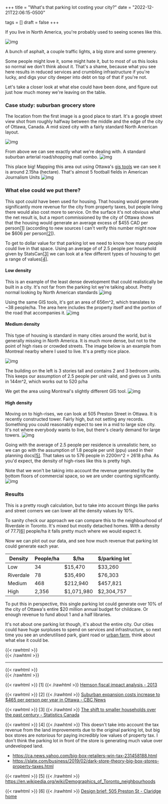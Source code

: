 +++
title = "What's that parking lot costing your city?"
date = "2022-12-21T22:06:15-0500"

tags = []
draft = false
+++

If you live in North America, you're probably used to seeing scenes like this.

![img](/static/img/underutilized_land/20221203204541.png)

A bunch of asphalt, a couple traffic lights, a big store and some greenery.

Some people might love it, some might hate it, but to most of us this looks so normal we don't think about it. That's a shame, because what you see here results in reduced services and crumbling infrastructure if you're lucky, and digs your city deeper into debt on top of that if you're not.

Let's take a closer look at what else could have been done, and figure out just how much money we're leaving on the table.

### Case study: suburban grocery store
The location from the first image is a good place to start. It's a google street view shot from roughly halfway between the middle and the edge of the city of Ottawa, Canada. A mid sized city with a fairly standard North American layout.

![img](/static/img/underutilized_land/20221212214725.png)

From above we can see exactly what we're dealing with. A standard suburban arterial road/shopping mall combo.
![img](/static/img/underutilized_land/20221212214408.png)

This place big! Mapping this area out using Ottawa's [gis tools](https://maps.ottawa.ca/geoottawa/) we can see it is around 2.15ha (hectare). That's almost 5 football fields in American Journalism Units
![img](/static/img/underutilized_land/20221203213701.png)

### What else could we put there?
This spot *could* have been used for housing. That housing would generate significantly more revenue for the city from property taxes, but people living there would also cost more to service. On the surface it's not obvious what the net result is, but a report commissioned by the city of Ottawa shows that the housing would generate an average excess of $455 CAD per person[[1]](#link_1) (according to new sources I can't verify this number might now be $606 per person[[2]](#link_2)).

To get to dollar value for that parking lot we need to know how many people could live in that space. Using an average of of 2.5 people per household given by StatsCan[[3]](#link_3) we can look at a few different types of housing to get a range of values[[4]](#link_4).

#### Low density
This is an example of the least dense development that could realistically be built in a city. It's not far from the parking lot we're talking about. Pretty normal looking by North American standards
![img](/static/img/underutilized_land/20221204234722.png)

Using the same GIS tools, it's got an area of 656m^2, which translates to ~38 people/ha. The area here includes the property itself and the portion of the road that accompanies it. 
![img](/static/img/underutilized_land/20221204235255.png)

#### Medium density
This type of housing is standard in many cities around the world, but is generally missing in North America. It is much more dense, but not to the point of high rises or crowded streets. The image below is an example from Montreal nearby where I used to live. It's a pretty nice place.

![img](/static/img/underutilized_land/20221204114820.png)

The building on the left is 3 stories tall and contains 2 and 3 bedroom units. This keeps our assumption of 2.5 people per unit valid, and gives us 3 units in 144m^2, which works out to 520 p/ha

We get the area using Montreal's slightly different GIS tool.
![img](/static/img/underutilized_land/20221205000000.png)

#### High density
Moving on to high-rises, we can look at 505 Preston Street in Ottawa. It is recently constructed tower. Fairly high, but not setting any records. Something you could reasonably expect to see in a mid to large size city. It's not where everybody wants to live, but there's clearly demand for large towers.
![img](/static/img/underutilized_land/20221205000421.png)


Going with the average of 2.5 people per residence is unrealistic here, so we can go with the assumption of 1.8 people per unit (ppu) used in their planning docs[[5]](#link_5). That takes us to 576 people in 2200m^2 = 2618 p/ha. As you'd expect, the density of high-rises like this is pretty high.

Note that we won't be taking into account the revenue generated by the bottom floors of commercial space, so we are under counting significantly.
![img](/static/img/underutilized_land/20221205000835.png)

### Results
This is a pretty rough calculation, but to take into account things like parks and street corners we can lower all the density values by 10%.

To sanity check our approach we can compare this to the neighbourhood of Riverdale in Toronto. It's mixed but mostly detached homes. With a density of 77.7[[6]](link_6) people/ha it falls pretty much where we would expect it.

Now we can plot out our data, and see how much revenue that parking lot could generate each year.

| Density | People/ha | $/ha | $/parking lot |
| - | - | - | - |
| Low  | 34 | $15,470 | $33,260
| Riverdale | 78| $35,490 | $76,303
| Medium | 468 | $212,940 | $457,821
| High | 2,356 | $1,071,980 | $2,304,757

To put this in perspective, this single parking lot could generate over 10% of the city of Ottawa's entire $20 million annual budget for childcare. Or enough revenue to fund about 1 and a half libraries.

It's not about one parking lot though, it's about the entire city. Our cities could have huge surpluses to spend on services and infrastructure, so next time you see an underutilised park, giant road or [urban farm](https://agriculture.canada.ca/en/contact/central-experimental-farm), think about what else it could be.

{{< rawhtml >}}
<br>
{{< /rawhtml >}}

---

{{< rawhtml >}}
<br>
{{< /rawhtml >}}

{{< rawhtml >}}
<a name="link_1">
[1] 
</a>
{{< /rawhtml >}}
[Hemson fiscal impact analysis - 2013](http://greenspace-alliance.ca/wp-content/uploads/2017/02/Document-1-Hemson-Fiscal-Impact-Analysis-14March2013.pdf)

{{< rawhtml >}}
<a name="link_2">
[2]
</a>
{{< /rawhtml >}}
[Suburban expansion costs increase to $465 per person per year in Ottawa - CBC News](https://www.cbc.ca/news/canada/ottawa/urban-expansion-costs-menard-memo-1.6193429)

{{< rawhtml >}}
<a name="link_3">
[3] 
</a>
{{< /rawhtml >}}
[The shift to smaller households over the past century - Statistics Canada](https://www150.statcan.gc.ca/n1/pub/11-630-x/11-630-x2015008-eng.htm)

{{< rawhtml >}}
<a name="link_4">
[4]
</a>
{{< /rawhtml >}}
This doesn't take into account the tax revenue from the land improvements due to the original parking lot, but big box stores are notorious for paying incredibly low values of property tax. I don't think the parking lot in front of the store is generating much value over undeveloped land.

- https://ca.news.yahoo.com/big-box-retailers-win-tax-231458188.html
- https://slate.com/business/2019/02/dark-store-theory-big-box-stores-property-taxes.html

{{< rawhtml >}}
<a name="link_5">
[5]
</a>
{{< /rawhtml >}}
https://en.wikipedia.org/wiki/Demographics_of_Toronto_neighbourhoods

{{< rawhtml >}}
<a name="link_6">
[6] 
</a>
{{< /rawhtml >}}
[Design brief: 505 Preston St - Claridge home](http://webcast.ottawa.ca/plan/All_Image%20Referencing_Site%20Plan%20Application_Image%20Reference_505%20Preston%20Street%20-%20Design%20Brief.PDF)
